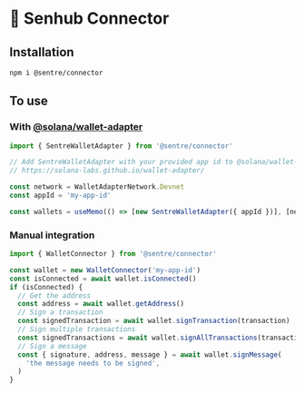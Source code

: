# 🤝 Senhub Connector

## Installation

```bash
npm i @sentre/connector
```

## To use

### With [@solana/wallet-adapter](https://solana-labs.github.io/wallet-adapter/)

```ts
import { SentreWalletAdapter } from '@sentre/connector'

// Add SentreWalletAdapter with your provided app id to @solana/wallet-adapter
// https://solana-labs.github.io/wallet-adapter/

const network = WalletAdapterNetwork.Devnet
const appId = 'my-app-id'

const wallets = useMemo(() => [new SentreWalletAdapter({ appId })], [network])
```

### Manual integration

```ts
import { WalletConnector } from '@sentre/connector'

const wallet = new WalletConnector('my-app-id')
const isConnected = await wallet.isConnected()
if (isConnected) {
  // Get the address
  const address = await wallet.getAddress()
  // Sign a transaction
  const signedTransaction = await wallet.signTransaction(transaction)
  // Sign multiple transactions
  const signedTransactions = await wallet.signAllTransactions(transactions)
  // Sign a message
  const { signature, address, message } = await wallet.signMessage(
    'the message needs to be signed',
  )
}
```
